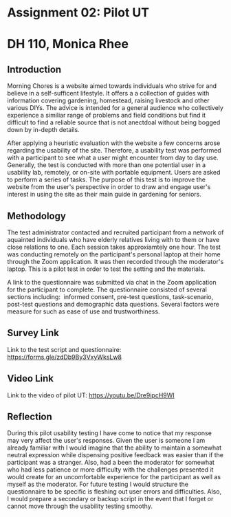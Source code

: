 # Assignment 02: Pilot UT
# DH 110, Monica Rhee

## Introduction
Morning Chores is a website aimed towards individuals who strive for and believe in a self-sufficent lifestyle. It offers a a collection of guides with information covering gardening, homestead, raising livestock and other various DIYs. The advice is intended for a general audience who collectively experience a similiar range of problems and field conditions but find it difficult to find a reliable source that is not anectdoal without being bogged down by in-depth details. 

After applying a heuristic evaluation with the website a few concerns arose regarding the usability of the site. Therefore, a usability test was performed with a participant to see what a user might encounter from day to day use. Generally, the test is conducted with more than one potential user in a usability lab, remotely, or on-site with portable equipment. Users are asked to perform a series of tasks. The purpose of this test is to improve the website from the user's perspective in order to draw and engage user's interest in using the site as their main guide in gardening for seniors. 

## Methodology
The test administrator contacted and recruited participant from a network of aquainted individuals who have elderly relatives living with to them or have close relations to one. Each session takes approxiamtely one hour. The test was conducting remotely on the participant's personal laptop at their home through the Zoom application. It was then recorded through the moderator's laptop. This is a pilot test in order to test the setting and the materials.

A link to the questionnaire was submitted via chat in the Zoom application for the participant to complete. The questionnaire consisted of several sections including:  informed consent, pre-test questions, task-scenario, post-test questions and demographic data questions. Several factors were measure for such as ease of use and trustworthiness.

## Survey Link
Link to the test script and questionnaire: https://forms.gle/zdDb9By3VxyWksLw8

## Video Link
Link to the video of pilot UT: https://youtu.be/Dre9ipcH9WI

## Reflection
During this pilot usability testing I have come to notice that my response may very affect the user's responses. Given the user is someone I am already familiar with I would imagine that the ability to maintain a somewhat neutral expression while dispensing positive feedback was easier than if the participant was a stranger. Also, had a been the moderator for somewhat who had less patience or more difficulty with the challenges presented it would create for an uncomfortable experience for the participant as well as myself as the moderator. For future testing I would structure the questionnaire to be specific is fleshing out user errors and difficulties. Also, I would prepare a secondary or backup script in the event that I forget or cannot move through the usability testing smoothy. 

